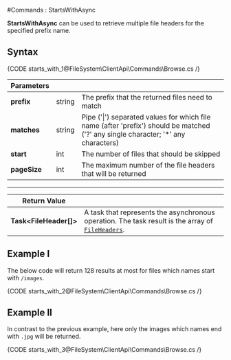 #Commands : StartsWithAsync

**StartsWithAsync** can be used to retrieve multiple file headers for the specified prefix name.

## Syntax

{CODE starts_with_1@FileSystem\ClientApi\Commands\Browse.cs /}

| Parameters | | |
| ------------- | ------------- | ----- |
| **prefix** | string | The prefix that the returned files need to match |
| **matches** | string | Pipe ('&#124;') separated values for which file name (after 'prefix') should be matched ('?' any single character; '*' any characters) |
| **start** | int | The number of files that should be skipped |
| **pageSize** | int | The maximum number of the file headers that will be returned |

<hr />

| Return Value | |
| ------------- | ------------- |
| **Task&lt;FileHeader[]&gt;** | A task that represents the asynchronous operation. The task result is the array of [`FileHeaders`](../../../../../glossary/file-header). |

## Example I 

The below code will return 128 results at most for files which names start with `/images`.

{CODE starts_with_2@FileSystem\ClientApi\Commands\Browse.cs /}

## Example II

In contrast to the previous example, here only the images which names end with `.jpg` will be returned.

{CODE starts_with_3@FileSystem\ClientApi\Commands\Browse.cs /}